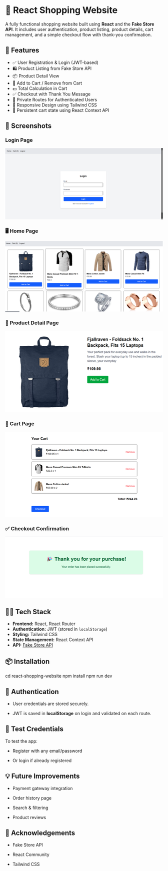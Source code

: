 # 🛒 React Shopping Website

A fully functional shopping website built using **React** and the **Fake Store API**. It includes user authentication, product listing, product details, cart management, and a simple checkout flow with thank-you confirmation.


## 🚀 Features

- ✅ User Registration & Login (JWT-based)
- 🛍️ Product Listing from Fake Store API
- 📦 Product Detail View
- 🛒 Add to Cart / Remove from Cart
- 💵 Total Calculation in Cart
- ✅ Checkout with Thank You Message
- 🔐 Private Routes for Authenticated Users
- 🎨 Responsive Design using Tailwind CSS
- 🔁 Persistent cart state using React Context API

## 📸 Screenshots

### Login Page
![Login Page](./src/screenshots/Login.png)

### 🖥️ Home Page
![Home Page](./src/screenshots/Home.png)

### 🛒 Product Detail Page
![Product Detail](./src/screenshots/productdeatils.png)

### 🧾 Cart Page
![Cart Page](./src/screenshots/cart.png)

### ✅ Checkout Confirmation
![Checkout](./src/screenshots/chekout_confirm.png)

## 🧑‍💻 Tech Stack

- **Frontend:** React, React Router
- **Authentication:** JWT (stored in `localStorage`)
- **Styling:** Tailwind CSS
- **State Management:** React Context API
- **API:** [Fake Store API](https://fakestoreapi.com/)


## 📦 Installation


cd react-shopping-website
npm install
npm run dev


## 🔐 Authentication
- User credentials are stored securely.

- JWT is saved in **localStorage** on login and validated on each route.

## 🧪 Test Credentials
To test the app:

- Register with any email/password

- Or login if already registered

## 💡 Future Improvements
- Payment gateway integration

- Order history page

- Search & filtering

- Product reviews

## 🙌 Acknowledgements
- Fake Store API

- React Community

- Tailwind CSS